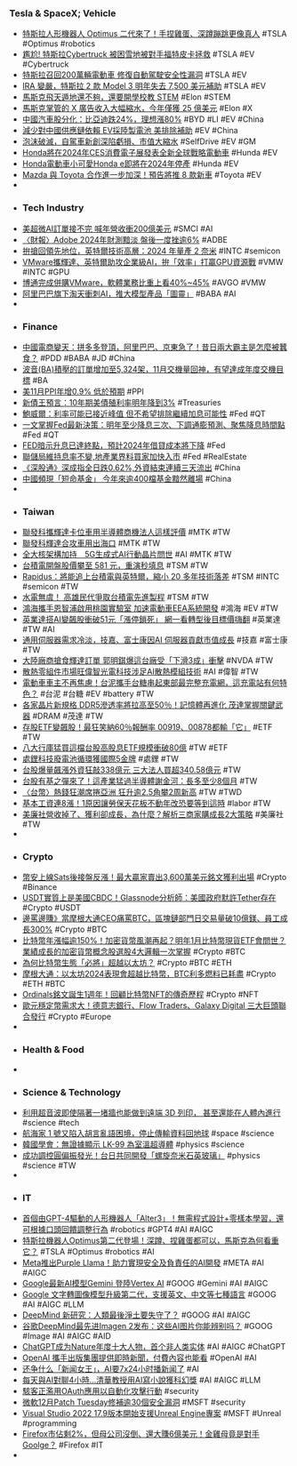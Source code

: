 ### Tesla & SpaceX; Vehicle
- [特斯拉人形機器人 Optimus 二代來了！手捏雞蛋、深蹲蹦跳更像真人](https://technews.tw/2023/12/14/tesla-optimus-gen-2/) #TSLA #Optimus #robotics
- [尷尬! 特斯拉Cybertruck 被困雪地被對手福特皮卡拯救](https://www.kocpc.com.tw/archives/524634) #TSLA #EV #Cybertruck
- [特斯拉召回200萬輛電動車 修復自動駕駛安全性漏洞](https://news.cnyes.com/news/id/5409413) #TSLA #EV
- [IRA 變嚴，特斯拉 2 款 Model 3 明年失去 7,500 美元補助](https://technews.tw/2023/12/14/tesla-to-lose-7500-consumer-tax-credits-for-some-model-3-vehicles/) #TSLA #EV
- [馬斯克飛天遁地還不夠，還要開學校教 STEM](https://technews.tw/2023/12/14/elon-musk-plan-to-build-school-in-austin/) #Elon #STEM
- [馬斯克掌管的 X 廣告收入大幅縮水，今年僅獲 25 億美元](https://finance.technews.tw/2023/12/13/x-brings-in-roughly-2-5-billion-in-advertising-revenue/) #Elon #X
- [中國汽車股分化：比亞迪跌24%，理想漲80%](https://zh.cn.nikkei.com/china/ccompany/54306-2023-12-14-10-41-29.html) #BYD #LI #EV #China
- [減少對中國供應鏈依賴 EV採陸製電池 美排除補助](https://tw.sports.yahoo.com/news/減少對中國供應鏈依賴-ev採陸製電池-美排除補助-201000530.html) #EV #China
- [泡沫破滅，自駕車新創深陷虧損、市值大縮水](https://finance.technews.tw/2023/12/14/the-self-driving-car-stock-bubble-has-popped/) #SelfDrive #EV #GM
- [Honda將在2024年CES消費電子展發表全新全球戰略電動車](https://tw.sports.yahoo.com/news/honda將在2024年ces消費電子展發表全新全球戰略電動車-153823535.html) #Hunda #EV
- [Honda電動車小可愛Honda e即將在2024年停產](https://tw.news.yahoo.com/honda電動車小可愛honda-e即將在2024年停產-050722741.html) #Hunda #EV
- [Mazda 與 Toyota 合作進一步加深！預告將推 8 款新車](https://www.google.com/amp/s/auto.ltn.com.tw/amp/news/24507/) #Toyota #EV
-
- ### Tech Industry
- [美超微AI訂單接不完 喊年營收衝200億美元](https://tw.news.yahoo.com/美超微ai訂單接不完-喊年營收衝200億美元-074449024.html) #SMCI #AI
- [〈財報〉Adobe 2024年財測黯淡 盤後一度挫逾6%](https://news.cnyes.com/news/id/5409727) #ADBE
- [拚搶回領先地位，英特爾技術高層：2024 年量產 2 奈米](https://technews.tw/2023/12/14/intel-2024-2nm/) #INTC #semicon
- [VMware攜輝達、英特爾助攻企業級AI，拚「效率」打贏GPU資源戰](https://www.bnext.com.tw/article/77411/vmware-gpu-privateai-nvidia-intel-ai) #VMW #INTC #GPU
- [博通完成併購VMware，軟體業務比重上看40%~45%](https://finance.technews.tw/2023/12/14/broadcom-completes-acquisition-of-vmware/) #AVGO #VMW
- [阿里巴巴旗下淘天衝刺AI，推大模型產品「圖靈」](https://www.moneydj.com/kmdj/news/newsviewer.aspx?a=44c806d6-c8fc-4316-bd32-d7130bcfa80b) #BABA #AI
-
- ### Finance
- [中國電商變天：拼多多登頂，阿里巴巴、京東急了！昔日兩大霸主是怎麼被蠶食？](https://www.bnext.com.tw/article/77776/pdd-alibaba-jd-china-e-commerce) #PDD #BABA #JD #China
- [波音(BA)積壓的訂單增加至5,324架，11月交機量回神，有望達成年度交機目標](https://uanalyze.com.tw/articles/761974227) #BA
- [美11月PPI年增0.9% 低於預期](https://news.cnyes.com/news/id/5409412) #PPI
- [新債王預言：10年期美債殖利率明年降到3%](https://news.cnyes.com/news/id/5409716) #Treasuries
- [鮑威爾：利率可能已接近峰值 但不希望排除繼續加息可能性](https://www.hk01.com/財經快訊/971366/鮑威爾-利率可能已接近峰值-但不希望排除繼續加息可能性) #Fed #QT
- [一文掌握Fed最新決策：明年至少降息三次、下調通膨預測、聚焦降息時間點](https://news.cnyes.com/news/id/5409617) #Fed #QT
- [FED暗示升息已達終點，預計2024年借貸成本將下降](https://uanalyze.com.tw/articles/538104228) #Fed
- [聯儲局維持息率不變,地產業界料買家加快入市](https://m.cnyes.com/news/id/5410517) #Fed #RealEstate
- [《深股通》深成指全日跌0.62%,外資結束連續三天流出](https://m.cnyes.com/news/id/5410397) #China
- [中國頻現「短命基金」 今年來逾400檔基金黯然離場](https://news.cnyes.com/news/id/5410176) #China
-
- ### Taiwan
- [聯發科攜輝達卡位車用半導體商機法人這樣評價](https://www.ctee.com.tw/news/20231214700712-430201) #MTK #TW
- [聯發科輝達合攻車用出海口](https://www.ctee.com.tw/news/20231214700064-439901) #MTK #TW
- [全大核架構加持　5G生成式AI行動晶片問世](https://www.eettaiwan.com/20231214nt31-5g-generative-ai-mobile-chip-comes-out/) #AI #MTK #TW
- [台積電開盤股價攀至 581 元，重演秒填息](https://finance.technews.tw/2023/12/14/tsmc-dividend/) #TSM #TW
- [Rapidus：將能追上台積電與英特爾，縮小 20 多年技術落差](https://technews.tw/2023/12/14/rapidus-will-be-able-to-catch-up-with-tsmc-and-intel/) #TSM #INTC #semicon #TW
- [水電無虞！ 高雄民代爭取台積電先進製程](https://www.ctee.com.tw/news/20231213701732-431401) #TSM #TW
- [鴻海攜手恩智浦啟用桃園實驗室 加速電動車EEA系統開發](https://ec.ltn.com.tw/article/breakingnews/4520865) #鴻海 #EV #TW
- [英業達搭AI變飆股衝破51元「漲停鎖死」 網一看轉型後目標價嗨翻](https://udn.com/news/story/7251/7640522) #英業達 #TW #AI
- [通用伺服器需求冷淡，技嘉、富士康因AI 伺服器貢獻市值成長](https://technews.tw/2023/12/14/ms-see-about-odm-server/) #技嘉 #富士康 #TW
- [大陸廠商搶食輝達訂單 郭明錤爆這台廠受「下滑3成」衝擊](https://www.ctee.com.tw/news/20231214700957-430502) #NVDA #TW
- [散熱零組件市場旺偉智光電科技涉足AI散熱模組技術](https://www.ctee.com.tw/news/20231213701969-431202) #AI #偉智 #TW
- [電動車車主不再焦慮！台泥攜手台糖串起東部最完整充電網，這充電站有何特色？](https://www.storm.mg/article/4948947) #台泥 #台糖 #EV #battery #TW
- [各家晶片新規格 DDR5滲透率將拉高至50％！記憶體再進化 茂達掌握關鍵武器](https://www.wealth.com.tw/articles/30f52fd6-1c72-4335-8fc6-083bc46b70b0) #DRAM #茂達 #TW
- [存股ETF變飆股！最狂笑納60％報酬率 00919、00878都輸「它」](https://www.ctee.com.tw/news/20231214701019-430403) #ETF #TW
- [八大行庫猛買這檔台股高股息ETF規模衝破80億](https://www.ctee.com.tw/news/20231213701472-430403) #TW #ETF
- [處鋰科技廢電池循環獲國際5金牌](https://www.ctee.com.tw/news/20231213700187-439901) #處鋰 #TW
- [台股爆量飆漲外資狂敲338億元 三大法人買超340.58億元](https://news.cnyes.com/news/id/5410346) #TW
- [台股有基之彈來了！這產業猛過半導體謝金河：長多至少8個月](https://www.ctee.com.tw/news/20231213700638-430503) #TW
- [〈台幣〉熱錢狂潮席捲亞洲 狂升逾2.5角攀2周新高](https://news.cnyes.com/news/id/5408587) #TW #TWD
- [基本工資連8漲！1原因讓勞保天花板不動年改恐要等到這時](https://www.ctee.com.tw/news/20231214701100-430401) #labor #TW
- [美廉社營收掉了、獲利卻成長，為什麼？解析三商家購成長2大策略](https://www.bnext.com.tw/article/77772/simplemart-strategy-2023) #美廉社 #TW
-
- ### Crypto
- [幣安上線Sats後接盤反漲！最大贏家賣出3,600萬美元銘文獲利出場](https://www.blocktempo.com/sats-list-on-binance-fund-received-lead-to-rise/) #Crypto #Binance
- [USDT實質上是美國CBDC！Glassnode分析師：美國政府默許Tether存在](https://www.blocktempo.com/glassnode-analysts-said-that-tether-is-essentially-a-us-cbdc/) #Crypto #USDT
- [邊罵邊賺》當摩根大通CEO痛罵BTC，區塊鏈部門日交易量破10億鎂、員工成長300%](https://www.blocktempo.com/onyx-staff-expands-to-300/) #Crypto #BTC
- [比特幣年漲幅逾150%！加密貨幣風潮再起？明年1月比特幣現貨ETF會問世？業績成長的加密貨幣概念股選股4大邏輯一次掌握](https://m.cnyes.com/news/id/5410282) #Crypto #BTC
- [為何比特幣生態「必將」超越以太坊？](https://www.blocktempo.com/why-is-it-said-that-the-bitcoin-ecosystem-will-inevitably-surpass-the-ethereum-ecosystem/) #Crypto #BTC #ETH
- [摩根大通：以太坊2024表現會超越比特幣，BTC利多燃料已耗盡](https://www.blocktempo.com/jp-morgan-analyst-ethereum-will-outperform-bitcoin-and-other-cryptocurrencies-in-2024-eip-4844-protodanksharding-are-key/) #Crypto #ETH #BTC
- [Ordinals銘文誕生1週年！回顧比特幣NFT的傳奇歷程](https://www.blocktempo.com/one-year-anniversary-of-the-launch-of-ordinals/) #Crypto #NFT
- [歐元穩定幣需求大！德意志銀行、Flow Traders、Galaxy Digital 三大巨頭聯合發行](https://www.blocktempo.com/dws-flow-traders-and-galaxy-digital-jointly-launch-euro-backed-stablecoin/) #Crypto #Europe
-
- ### Health & Food
-
- ### Science & Technology
- [利用超音波即使隔著一堵牆也能做到遠端 3D 列印， 甚至還能在人體內進行](https://www.techbang.com/posts/111794-ultrasound-3d-print) #science #tech
- [航海家 1 號又陷入胡言亂語困境，停止傳輸資料回地球](https://technews.tw/2023/12/14/voyager-1-nasa-fds-tmu-solar-system/) #space #science
- [韓國學會：無證據顯示 LK-99 為室溫超導體](https://technews.tw/2023/12/14/lk-99-no-meissner-effect/) #physics #science
- [成功調控圓偏振發光！台日共同開發「螺旋奈米石英玻璃」](https://technews.tw/2023/12/14/cpl/) #physics #science #TW
-
- ### IT
- [首個由GPT-4驅動的人形機器人「Alter3」！無需程式設計+零樣本學習，還可根據口頭回饋調整行為](https://www.techbang.com/posts/111825-humanoid-robot-gpt-4-alter3) #robotics #GPT4 #AI #AIGC
- [特斯拉機器人Optimus第二代登場！深蹲、捏雞蛋都可以，馬斯克為何看重它？](https://www.bnext.com.tw/article/77784/optimus-2-more-fast) #TSLA #Optimus #robotics #AI
- [Meta推出Purple Llama！助力實現安全及負責任的AI開發](https://today.line.me/tw/v2/article/j7JMLZD) #META #AI #AIGC
- [Google最新AI模型Gemini 登陸Vertex AI](https://amp-news.cnyes.com/news/id/5410242) #GOOG #Gemini #AI #AIGC
- [Google 文字轉圖像模型升級第二代，支援英文、中文等七種語言](https://technews.tw/2023/12/14/google-imagen-2-is-generally-available-for-vertex-ai-customers-on-the-allowlist/) #GOOG #AI #AIGC #LLM
- [DeepMind 新研究：人類最後淨土要失守了？](https://technews.tw/2023/12/14/learning-few-shot-imitation-as-cultural-transmission/) #GOOG #AI #AIGC
- [谷歌DeepMind最先进Imagen 2发布：这些AI图片你能辨别吗？](https://www.jiqizhixin.com/articles/2023-12-14-3) #GOOG #Image #AI #AIGC #AID
- [ChatGPT成为Nature年度十大人物，首个非人类实体](https://www.jiqizhixin.com/articles/2023-12-14-5) #AI #AIGC #ChatGPT
- [OpenAI 攜手出版集團提供即時新聞，付費內容也能看](https://technews.tw/2023/12/14/axel-springer-wz-openai/) #OpenAI #AI
- [还争什么「新闻女王」，AI要7x24小时播新闻了](https://www.jiqizhixin.com/articles/2023-12-14-6) #AI
- [每天與AI對聊4小時…清華教授用AI寫小說獲科幻獎](https://udn.com/news/story/7335/7640770) #AI #AIGC #LLM
- [駭客正濫用OAuth應用以自動化攻擊行動](https://www.ithome.com.tw/news/160308) #security
- [微軟12月Patch Tuesday修補逾30個安全漏洞](https://www.ithome.com.tw/news/160318) #MSFT #security
- [Visual Studio 2022 17.9版本開始支援Unreal Engine專案](https://www.ithome.com.tw/news/160311) #MSFT #Unreal #programming
- [Firefox市佔剩2%，但母公司沒倒、還大賺6億美元！金雞母竟是對手Goolge？](https://www.bnext.com.tw/article/77790/firefox-mozilla-) #Firefox #IT
-